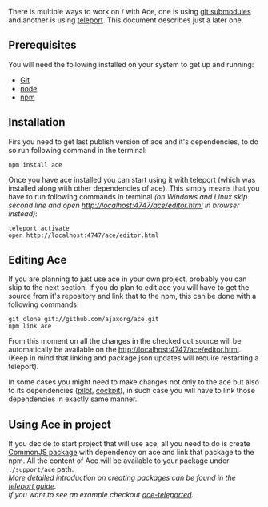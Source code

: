 There is multiple ways to work on / with Ace, one is using [git submodules] and
another is using [teleport]. This document describes just a later one.

## Prerequisites ##

You will need the following installed on your system to get up and running:

- [Git]
- [node]
- [npm]

## Installation ##

Firs you need to get last publish version of ace and it's dependencies, to do so
run following command in the terminal:

    npm install ace

Once you have ace installed you can start using it with teleport (which was
installed along with other dependencies of ace). This simply means that you
have to run following commands in terminal _(on Windows and Linux skip second
line and open [http://localhost:4747/ace/editor.html] in browser instead)_:
 
    teleport activate
    open http://localhost:4747/ace/editor.html

## Editing Ace ##

If you are planning to just use ace in your own project, probably you can skip
to the next section. If you do plan to edit ace you will have to get the
source from it's repository and link that to the npm, this can be done with a
following commands:

    git clone git://github.com/ajaxorg/ace.git
    npm link ace

From this moment on all the changes in the checked out source will be
automatically be available on the [http://localhost:4747/ace/editor.html].
(Keep in mind that linking and package.json updates will require
restarting a teleport).

In some cases you might need to make changes not only to the ace but also to
its dependencies ([pilot], [cockpit]), in such case you will have to link
those dependencies in exactly same manner.

## Using Ace in project ##

If you decide to start project that will use ace, all you need to do is create
[CommonJS package] with dependency on ace and link that package to the npm. All
the content of Ace will be available to your package under `./support/ace`
path.  
_More detailed introduction on creating packages can be found in the [teleport
guide](teleport)._  
_If you want to see an example checkout [ace-teleported]._



[teleport]:http://jeditoolkit.com/teleport/#guide
[git submodules]:http://book.git-scm.com/5_submodules.html
[git]:http://git-scm.com/
[node]:http://nodejs.org/
[npm]:http://npmjs.org/
[http://localhost:4747/ace/editor.html]:http://localhost:4747/ace/editor.html
[pilot]:https://github.com/ajaxorg/pilot/
[cockpit]:https://github.com/ajaxorg/cockpit
[CommonJS Package]:http://wiki.commonjs.org/wiki/Packages/1.1
[ace-teleported]:https://github.com/gozala/ace-teleported
